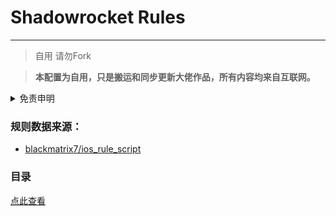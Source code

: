 # Shadowrocket Rules

---

>自用 请勿Fork

> **本配置为自用，只是搬运和同步更新大佬作品，所有内容均来自互联网。**


</details>

<details>
  <summary>免责申明</summary>
   


* 本项目涉及的脚本仅用于资源共享和学习研究，不能保证其合法性，准确性，完整性和有效性，请根据情况自行判断.

* 间接使用该项目的任何用户，包括但不限于建立VPS或在某些行为违反国家/地区法律或相关法规的情况下进行传播, 本项目对于由此引起的任何隐私泄漏或其他后果概不负责.

* 请勿将本项目的任何内容用于商业或非法目的，否则后果自负.

* 如果任何单位或个人认为该项目的脚本可能涉嫌侵犯其权利，则应及时通知并提供身份证明，所有权证明，我将在收到认证文件后删除相关脚本.

* 对任何脚本问题概不负责，包括但不限于由任何脚本错误导致的任何损失或损害.

* 您必须在下载后的24小时内从计算机或手机中完全删除以上内容.

* 任何以任何方式查看此项目的人或直接或间接使用该项目的使用者都应仔细阅读此声明。保留随时更改或补充此免责声明的权利。一旦使用并复制了该项目的任何文件，则视为您已接受此免责声明.

</details>



### 规则数据来源：

- [blackmatrix7/ios_rule_script](https://github.com/blackmatrix7/ios_rule_script/tree/master/rule/Shadowrocket
)

### 目录

[点此查看](https://github.com/Asimplersir/Rules/blob/X/Shadowrocket/Rule/README.md)

